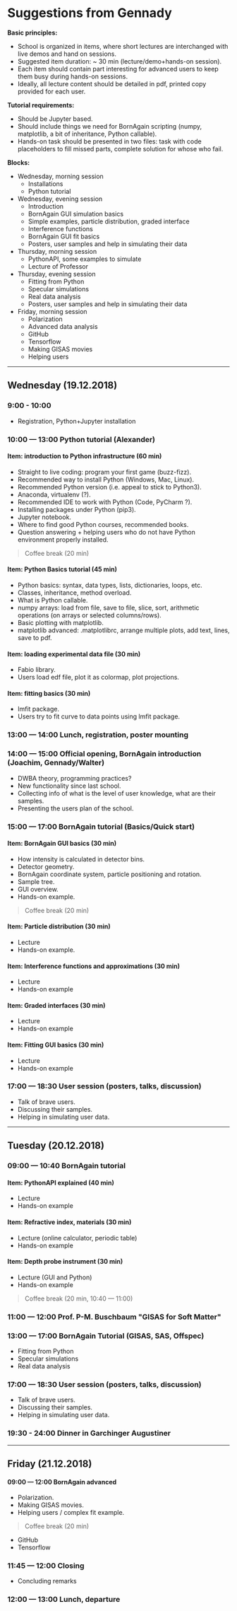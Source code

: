 
# Suggestions from Gennady

**Basic principles:**

+ School is organized in items, where short lectures are interchanged with live demos and hand on sessions.
+ Suggested item duration: ~ 30 min (lecture/demo+hands-on session).
+ Each item should contain part interesting for advanced users to keep them busy during hands-on sessions.
+ Ideally, all lecture content should be detailed in pdf, printed copy provided for each user.

**Tutorial requirements:**

+ Should be Jupyter based.
+ Should include things we need for BornAgain scripting (numpy, matplotlib, a bit of inheritance, Python callable).
+ Hands-on task should be presented in two files: task with code placeholders to fill missed parts, complete solution for whose who fail.

**Blocks:**

+ Wednesday, morning session
  + Installations
  + Python tutorial
+ Wednesday, evening session
  + Introduction
  + BornAgain GUI simulation basics
  + Simple examples, particle distribution, graded interface
  + Interference functions
  + BornAgain GUI fit basics
  + Posters, user samples and help in simulating their data
+ Thursday, morning session
  + PythonAPI, some examples to simulate
  + Lecture of Professor
+ Thursday, evening session
  + Fitting from Python
  + Specular simulations
  + Real data analysis
  + Posters, user samples and help in simulating their data
+ Friday, morning session
  + Polarization
  + Advanced data analysis
  + GitHub
  + Tensorflow
  + Making GISAS movies
  + Helping users

<hr>

## Wednesday (19.12.2018)

### 9:00 - 10:00

+ Registration, Python+Jupyter installation

### 10:00 — 13:00 Python tutorial (Alexander)

#### Item: introduction to Python infrastructure (60 min)

+ Straight to live coding: program your first game (buzz-fizz).
+ Recommended way to install Python (Windows, Mac, Linux).
+ Recommended Python version (i.e. appeal to stick to Python3).
+ Anaconda, virtualenv (?).
+ Recommended IDE to work with Python (Code, PyCharm ?).
+ Installing packages under Python (pip3).
+ Jupyter notebook.
+ Where to find good Python courses, recommended books.
+ Question answering + helping users who do not have Python environment properly installed.

> Coffee break (20 min)

#### Item: Python Basics tutorial (45 min)

+ Python basics:  syntax, data types, lists, dictionaries, loops, etc.
+ Classes, inheritance, method overload.
+ What is Python callable.
+ numpy arrays: load from file, save to file, slice, sort, arithmetic operations (on arrays or selected columns/rows).
+ Basic plotting with matplotlib.
+ matplotlib advanced: .matplotlibrc, arrange multiple plots, add text, lines, save to pdf.

#### Item: loading experimental data file (30 min)

+ Fabio library.
+ Users load edf file, plot it as colormap, plot projections.

#### Item: fitting basics (30 min)

+ lmfit package.
+ Users try to fit curve to data points using lmfit package.

### 13:00 — 14:00 Lunch, registration, poster mounting

### 14:00 — 15:00 Official opening, BornAgain introduction (Joachim, Gennady/Walter)

+ DWBA theory, programming practices?
+ New functionality since last school.
+ Collecting info of what is the level of user knowledge, what are their samples.
+ Presenting the users plan of the school.

### 15:00 — 17:00 BornAgain tutorial (Basics/Quick start)

#### Item: BornAgain GUI basics (30 min)

+ How intensity is calculated in detector bins.
+ Detector geometry.
+ BornAgain coordinate system, particle positioning and rotation.
+ Sample tree.
+ GUI overview.
+ Hands-on example.

> Coffee break (20 min)

#### Item: Particle distribution (30 min)

+ Lecture
+ Hands-on example.

#### Item: Interference functions and approximations (30 min)

+ Lecture
+ Hands-on example

#### Item: Graded interfaces (30 min)

+ Lecture
+ Hands-on example

#### Item: Fitting GUI basics (30 min)

+ Lecture
+ Hands-on example

### 17:00 — 18:30 User session (posters, talks, discussion)

+ Talk of brave users.
+ Discussing their samples.
+ Helping in simulating user data.

<hr>

## Tuesday (20.12.2018)

### 09:00 — 10:40 BornAgain tutorial

#### Item: PythonAPI explained (40 min)

+ Lecture
+ Hands-on example

#### Item: Refractive index, materials (30 min)

+ Lecture (online calculator, periodic table)
+ Hands-on example

#### Item: Depth probe instrument (30 min)

+ Lecture (GUI and Python)
+ Hands-on example

> Coffee break (20 min, 10:40 — 11:00)

### 11:00 — 12:00 Prof. P-M. Buschbaum "GISAS for Soft Matter"

### 13:00 — 17:00 BornAgain Tutorial (GISAS, SAS, Offspec)

+ Fitting from Python
+ Specular simulations
+ Real data analysis

### 17:00 — 18:30 User session (posters, talks, discussion)

+ Talk of brave users.
+ Discussing their samples.
+ Helping in simulating user data.

### 19:30 - 24:00 Dinner in Garchinger Augustiner

<hr>

## Friday (21.12.2018)

#### 09:00 — 12:00 BornAgain advanced

+ Polarization.
+ Making GISAS movies.
+ Helping users / complex fit example.

> Coffee break (20 min)

+ GitHub
+ Tensorflow

### 11:45 — 12:00 Closing

+ Concluding remarks

### 12:00 — 13:00 Lunch, departure


